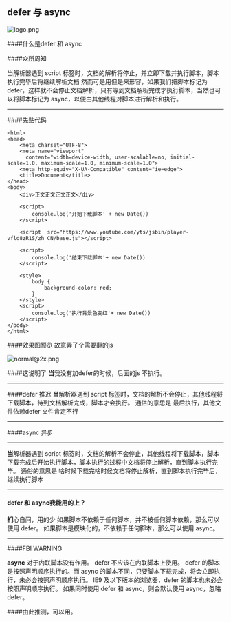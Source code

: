 ## defer 与 async
![logo.png](http://upload-images.jianshu.io/upload_images/1899643-a22df5924a166333.png?imageMogr2/auto-orient/strip%7CimageView2/2/w/1240)


####什么是defer 和 async

####众所周知

当解析器遇到 script 标签时，文档的解析将停止，并立即下载并执行脚本，脚本执行完毕后将继续解析文档
然而可是用但是来形容，如果我们把脚本标记为 defer，这样就不会停止文档解析，只有等到文档解析完成才执行脚本，当然也可以将脚本标记为 async，以便由其他线程对脚本进行解析和执行。

______

####先贴代码

    <html>
    <head>
        <meta charset="UTF-8">
        <meta name="viewport"
          content="width=device-width, user-scalable=no, initial-scale=1.0, maximum-scale=1.0, minimum-scale=1.0">
        <meta http-equiv="X-UA-Compatible" content="ie=edge">
        <title>Document</title>
    </head>
    <body>
        <div>正文正文正文正文</div>

        <script>
            console.log('开始下载脚本' + new Date())
        </script>

        <script  src="https://www.youtube.com/yts/jsbin/player-vfld8zR1S/zh_CN/base.js"></script>

        <script>
            console.log('结束下载脚本'+ new Date())
        </script>

        <style>
            body {
                background-color: red;
            }
        </style>
        <script>
            console.log('执行背景色变红'+ new Date())
        </script>
    </body>
    </html>

####效果图预览
故意弄了个需要翻的js

![normal@2x.png](http://upload-images.jianshu.io/upload_images/1899643-62a8aef1a3983f8e.png?imageMogr2/auto-orient/strip%7CimageView2/2/w/1240)


####这说明了
**当**我没有加defer的时候，后面的js 不执行。
____
####defer 推迟
**当**解析器遇到 script 标签时，文档的解析不会停止，其他线程将下载脚本，待到文档解析完成，脚本才会执行。
通俗的意思是
最后执行，其他文件依赖defer 文件肯定不行
____


####async 异步
____
**当**解析器遇到 script 标签时，文档的解析不会停止，其他线程将下载脚本，脚本下载完成后开始执行脚本，脚本执行的过程中文档将停止解析，直到脚本执行完毕。
通俗的意思是
啥时候下载完啥时候文档将停止解析，直到脚本执行完毕后，继续执行脚本
____
#### defer 和 async我能用的上？
**扪**心自问，用的少
如果脚本不依赖于任何脚本，并不被任何脚本依赖，那么可以使用 defer。
如果脚本是模块化的，不依赖于任何脚本，那么可以使用 async。


____

####FBI WARNING

**async** 对于内联脚本没有作用。
defer 不应该在内联脚本上使用。
defer 的脚本是按照声明顺序执行的。而 async 的脚本不同，只要脚本下载完成，将会立即执行，未必会按照声明顺序执行。
IE9 及以下版本的浏览器，defer 的脚本也未必会按照声明顺序执行。
如果同时使用 defer 和 async，则会默认使用 async，忽略 defer。

####由此推测，可以用。